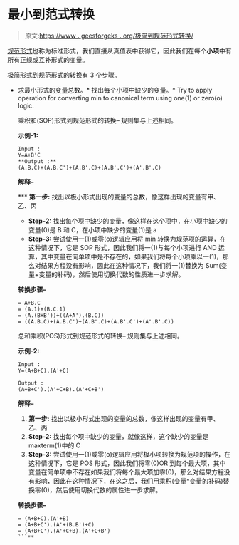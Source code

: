 # 最小到范式转换

> 原文:[https://www . geesforgeks . org/极简到规范形式转换/](https://www.geeksforgeeks.org/minimal-to-canonical-form-conversion/)

[规范形式](https://www.geeksforgeeks.org/canonical-and-standard-form/)也称为标准形式，我们直接从真值表中获得它，因此我们在每个**小项**中有所有正规或互补形式的变量。

极简形式到规范形式的转换有 3 个步骤。

*   求最小形式的变量总数。*   找出每个小项中缺少的变量。*   Try to apply operation for converting min to canonical term using one(1) or zero(o) logic.

    乘积和(SOP)形式到规范形式的转换–
    规则集与上述相同。

    **示例-1:**

    ```
    Input : 
    Y=A+B'C 
    **Output :**
    (A.B.C)+(A.B.C')+(A.B'.C)+(A.B'.C')+(A'.B'.C) 
    ```

    ****解释–****

     ***   **第一步:**
        找出以极小形式出现的变量的总数，像这样出现的变量有甲、乙、丙
    *   **Step-2:**
        找出每个项中缺少的变量，像这样在这个项中，在小项中缺少的变量(0)是 B 和 C，在小项中缺少的变量(1)是 a
    *   **Step-3:**
        尝试使用一(1)或零(o)逻辑应用将 min 转换为规范项的运算，在这种情况下，它是 SOP 形式，因此我们将一(1)与每个小项进行 AND 运算，其中变量在简单项中是不存在的，如果我们将每个小项乘以一(1)，那么对结果方程没有影响，因此在这种情况下，我们将一(1)替换为 Sum(变量+变量的补码)，然后使用切换代数的性质进一步求解。

    **转换步骤–**

    ```
    = A+B.C 
    = (A.1)+(B.C.1) 
    = (A.(B+B'))+((A+A').(B.C)) 
    = ((A.B.C)+(A.B.C')+(A.B'.C)+(A.B'.C')+(A'.B'.C))  
    ```

    总和乘积(POS)形式到规范形式的转换–
    规则集与上述相同。

    **示例-2:**

    ```
    Input :
    Y=(A+B+C).(A'+C)

    Output :
    (A+B+C').(A'+C+B).(A'+C+B') 
    ```

    **解释–**

    1.  **第一步:**
        找出以极小形式出现的变量的总数，像这样出现的变量有甲、乙、丙
    2.  **Step-2:**
        找出每个项中缺少的变量，就像这样，这个缺少的变量是 maxterm(1)中的 C
    3.  **Step-3:**
        尝试使用一(1)或零(o)逻辑应用将极小项转换为规范项的操作，在这种情况下，它是 POS 形式，因此我们将零(0)OR 到每个最大项，其中变量在简单项中不存在如果我们将每个最大项加零(0)，那么对结果方程没有影响，因此在这种情况下，在这之后，我们用乘积(变量*变量的补码)替换零(0)，然后使用切换代数的属性进一步求解。

    **转换步骤–**

    ```
    = (A+B+C).(A'+B) 
    = (A+B+C').(A'+(B.B')+C)
    = (A+B+C').(A'+C+B).(A'+C+B') 
    ```**